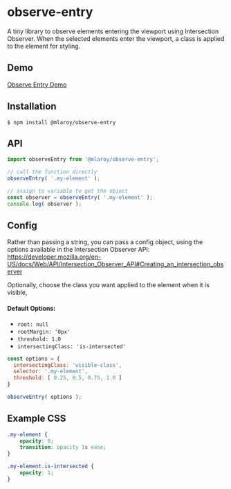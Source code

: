 # observe-entry
A tiny library to observe elements entering the viewport using Intersection Observer. When the selected elements enter the viewport, a class is applied to the element for styling.


## Demo
[Observe Entry Demo](https://observe-entry.netlify.app)

## Installation

```console
$ npm install @mlaroy/observe-entry
```


## API


```js
import observeEntry from '@mlaroy/observe-entry';

// call the function directly
observeEntry( '.my-element' );

// assign to variable to get the object
const observer = observeEntry( '.my-element' );
console.log( observer );
```

## Config

Rather than passing a string, you can pass a config object, using the options available in the Intersection Observer API: https://developer.mozilla.org/en-US/docs/Web/API/Intersection_Observer_API#Creating_an_intersection_observer

Optionally, choose the class you want applied to the element when it is visible,

#### Default Options:
* `root: null`
* `rootMargin: '0px'`
* `threshold: 1.0`
* `intersectingClass: 'is-intersected'`


```js
const options = {
  intersectingClass: 'visible-class',
  selector: '.my-element',
  threshold: [ 0.25, 0.5, 0.75, 1.0 ]
}

observeEntry( options );
```

## Example CSS

```css
.my-element {
    opacity: 0;
    transition: opacity 1s ease;
}

.my-element.is-intersected {
    opacity: 1;
}
```

